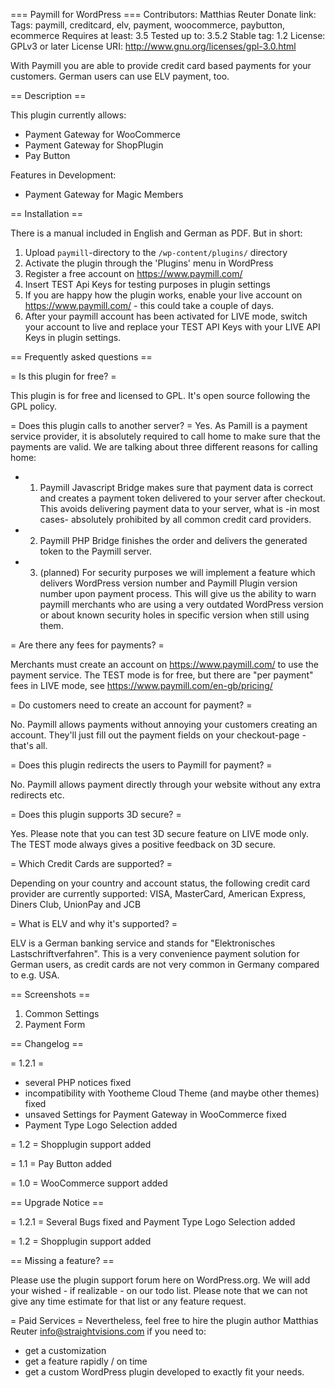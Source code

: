 === Paymill for WordPress ===
Contributors: Matthias Reuter
Donate link: 
Tags: paymill, creditcard, elv, payment, woocommerce, paybutton, ecommerce
Requires at least: 3.5
Tested up to: 3.5.2
Stable tag: 1.2
License: GPLv3 or later
License URI: http://www.gnu.org/licenses/gpl-3.0.html

With Paymill you are able to provide credit card based payments for your customers. German users can use ELV payment, too.

== Description ==

This plugin currently allows:

* Payment Gateway for WooCommerce
* Payment Gateway for ShopPlugin
* Pay Button

Features in Development:

* Payment Gateway for Magic Members

== Installation ==

There is a manual included in English and German as PDF. But in short:

1. Upload `paymill`-directory to the `/wp-content/plugins/` directory
2. Activate the plugin through the 'Plugins' menu in WordPress
3. Register a free account on https://www.paymill.com/
4. Insert TEST Api Keys for testing purposes in plugin settings
5. If you are happy how the plugin works, enable your live account on https://www.paymill.com/ - this could take a couple of days.
6. After your paymill account has been activated for LIVE mode, switch your account to live and replace your TEST API Keys with your LIVE API Keys in plugin settings.

== Frequently asked questions ==

= Is this plugin for free? =

This plugin is for free and licensed to GPL. It's open source following the GPL policy.

= Does this plugin calls to another server? =
Yes. As Pamill is a payment service provider, it is absolutely required to call home to make sure that the payments are valid. We are talking about three different reasons for calling home:
* 1. Paymill Javascript Bridge makes sure that payment data is correct and creates a payment token delivered to your server after checkout. This avoids delivering payment data to your server, what is -in most cases- absolutely prohibited by all common credit card providers.
* 2. Paymill PHP Bridge finishes the order and delivers the generated token to the Paymill server.
* 3. (planned) For security purposes we will implement a feature which delivers WordPress version number and Paymill Plugin version number upon payment process. This will give us the ability to warn paymill merchants who are using a very outdated WordPress version or about known security holes in specific version when still using them.

= Are there any fees for payments? =

Merchants must create an account on https://www.paymill.com/ to use the payment service. The TEST mode is for free, but there are "per payment" fees in LIVE mode, see https://www.paymill.com/en-gb/pricing/

= Do customers need to create an account for payment? =

No. Paymill allows payments without annoying your customers creating an account. They'll just fill out the payment fields on your checkout-page - that's all.

= Does this plugin redirects the users to Paymill for payment? =

No. Paymill allows payment directly through your website without any extra redirects etc.

= Does this plugin supports 3D secure? =

Yes. Please note that you can test 3D secure feature on LIVE mode only. The TEST mode always gives a positive feedback on 3D secure.

= Which Credit Cards are supported? =

Depending on your country and account status, the following credit card provider are currently supported: VISA, MasterCard, American Express, Diners Club, UnionPay and JCB

= What is ELV and why it's supported? =

ELV is a German banking service and stands for "Elektronisches Lastschriftverfahren". This is a very convenience payment solution for German users, as credit cards are not very common in Germany compared to e.g. USA.

== Screenshots ==

1. Common Settings
2. Payment Form

== Changelog ==

= 1.2.1 =

* several PHP notices fixed
* incompatibility with Yootheme Cloud Theme (and maybe other themes) fixed
* unsaved Settings for Payment Gateway in WooCommerce fixed
* Payment Type Logo Selection added

= 1.2 =
Shopplugin support added

= 1.1 =
Pay Button added

= 1.0 =
WooCommerce support added

== Upgrade Notice ==

= 1.2.1 =
Several Bugs fixed and Payment Type Logo Selection added

= 1.2 =
Shopplugin support added

== Missing a feature? ==

Please use the plugin support forum here on WordPress.org. We will add your wished - if realizable - on our todo list. Please note that we can not give any time estimate for that list or any feature request.

= Paid Services =
Nevertheless, feel free to hire the plugin author Matthias Reuter <info@straightvisions.com> if you need to:

* get a customization
* get a feature rapidly / on time
* get a custom WordPress plugin developed to exactly fit your needs.